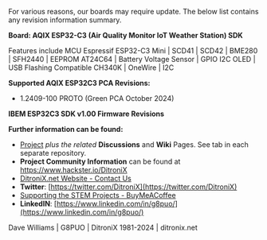 
For various reasons, our boards may require update.  The below list contains any revision information summary.

**Board: AQIX ESP32-C3 (Air Quality Monitor IoT Weather Station) SDK**

Features include MCU Espressif ESP32-C3 Mini | SCD41 | SCD42 | BME280 | SFH2440 | EEPROM AT24C64 | Battery Voltage Sensor | GPIO I2C OLED | USB Flashing Compatible CH340K | OneWire | I2C

**Supported AQIX ESP32C3 PCA Revisions:**
- 1.2409-100 PROTO (Green PCA October 2024)
   
**IBEM ESP32C3 SDK v1.00 Firmware Revisions**



**Further information can be found:**

* [Project](https://github.com/DitroniX?tab=repositories) *plus the related* **Discussions** and **Wiki** Pages.  See tab in each separate repository.
* **Project Community Information** can be found at https://www.hackster.io/DitroniX
* [DitroniX.net Website - Contact Us](https://ditronix.net/contact/)
* **Twitter**: [https://twitter.com/DitroniX](https://twitter.com/DitroniX)
* [Supporting the STEM Projects - BuyMeACoffee](https://www.buymeacoffee.com/DitroniX)
*  **LinkedIN**: [https://www.linkedin.com/in/g8puo/](https://www.linkedin.com/in/g8puo/)

Dave Williams | G8PUO | DitroniX 1981-2024 | ditronix.net